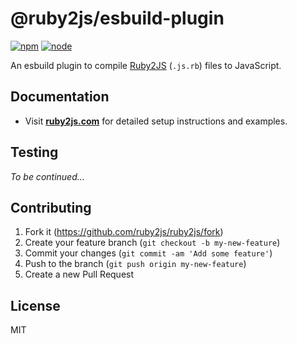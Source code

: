 # @ruby2js/esbuild-plugin

[![npm][npm]][npm-url]
[![node][node]][node-url]

An esbuild plugin to compile [Ruby2JS](https://www.ruby2js.com) (`.js.rb`) files to JavaScript.

## Documentation

* Visit **[ruby2js.com](https://www.ruby2js.com/docs/esbuild)** for detailed setup instructions and examples.

## Testing

_To be continued…_

## Contributing

1. Fork it (https://github.com/ruby2js/ruby2js/fork)
2. Create your feature branch (`git checkout -b my-new-feature`)
3. Commit your changes (`git commit -am 'Add some feature'`)
4. Push to the branch (`git push origin my-new-feature`)
5. Create a new Pull Request

## License

MIT

[npm]: https://img.shields.io/npm/v/@ruby2js/esbuild-plugin.svg
[npm-url]: https://npmjs.com/package/@ruby2js/esbuild-plugin
[node]: https://img.shields.io/node/v/@ruby2js/esbuild-plugin.svg
[node-url]: https://nodejs.org
